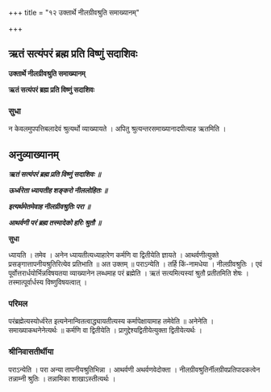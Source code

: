 +++
title = "१२ उक्तार्थे नीलग्रीवश्रुति समाख्यानम्"

+++


## ऋतं सत्यंपरं ब्रह्म प्रति विष्णुं सदाशिवः

**उक्तार्थे नीलग्रीवश्रुति समाख्यानम्**

**ऋतं सत्यंपरं ब्रह्म प्रति विष्णुं सदाशिवः**

### **सुधा**

न केवलमुपपत्तिबलादेवं श्रुत्यर्थो व्याख्यायते । अपितु श्रुत्यन्तरसमाख्यानादपीत्याह ऋतमिति ।

## **अनुव्याख्यानम्**

***ऋतं सत्यंपरं ब्रह्म प्रति विष्णुं सदाशिवः ॥***

***ऊर्ध्वरेता ध्यायतीह शङ्करो नीललोहितः ॥***

***इत्यर्थमेतमेवाह नीलग्रीवश्रुतिः परा ॥***

***आथर्वणी परं ब्रह्म तस्मादेको हरिः श्रुतौ ॥***

**सुधा**

ध्यायति । तमेव । अनेन ध्यायतीत्यध्याहारेण कर्मणि वा द्वितीयेति ज्ञायते । आथर्वणीत्युक्ते प्रसङ्गात्तापनीयश्रुतिरित्येव प्रतिभाति ॥ अत उक्तम् ॥ पराऽन्येति । तर्हि किं-नामधेया । नीलग्रीवश्रुतिः । एवं पूर्वोत्तरार्धयोर्भिन्नविषयतया व्याख्यानेन लब्धमाह परं ब्रह्मेति । ऋतं सत्यमित्यस्यां श्रुतौ प्रतीतमिति शेषः । तस्मात्पूर्वार्धस्य विष्णुविषयत्वात् ।

### **परिमल**

परंब्रह्मेत्यस्योर्ध्वरेत इत्यनेनान्वितत्वाद्ध्यायतीत्यस्य कर्मापेक्षायामाह तमेवेति ॥ अनेनेति । समाख्याकथनेनेत्यर्थः ॥ कर्मणि वा द्वितीयेति । प्रागुद्देश्यद्वितीयेत्युक्ता द्वितीयेत्यर्थः ।

### **श्रीनिवासतीर्थीया**

पराऽन्येति । परा अन्या तापनीयश्रुतिभिन्ना । आथर्वणी अथर्वणवेदोक्ता । नीलग्रीवश्रुतिर्नीलग्रीवप्रतिपादकत्वेन तन्नाम्नी श्रुतिः । तन्नामिका शाखाऽस्तीत्यर्थः ।

